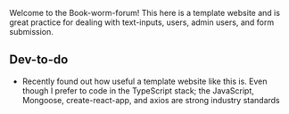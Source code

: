 Welcome to the Book-worm-forum!
This here is a template website and is great practice for dealing with text-inputs, users, admin users, and form submission.

## Dev-to-do
- Recently found out how useful a template website like this is. Even though I prefer to code in the TypeScript stack; the
JavaScript, Mongoose, create-react-app, and axios are strong industry standards
